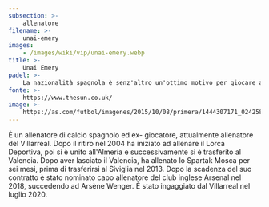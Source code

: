 ```yaml
---
subsection: >-
    allenatore
filename: >-
    unai-emery
images:
    - /images/wiki/vip/unai-emery.webp
title: >-
    Unai Emery
padel: >-
    La nazionalità spagnola è senz'altro un'ottimo motivo per giocare a padel, inoltre quando sei l'allenatore puoi anche permetterti di giocare a padel con i tuoi calciatori. Per questo l'allenatore spagnolo si diverte spesso a giocare con amici e calciatori, quando non si dedica alle sessioni di allenamento e alle partite ufficiali.
fonte: >-
    https://www.thesun.co.uk/
image: >-
    https://as.com/futbol/imagenes/2015/10/08/primera/1444307171_024258_1444307291_noticia_grande.jpg
---
```

È un allenatore di calcio spagnolo ed ex- giocatore, attualmente allenatore del Villarreal. Dopo il ritiro nel 2004 ha iniziato ad allenare il Lorca Deportiva, poi si è unito all'Almería e successivamente si è trasferito al Valencia. Dopo aver lasciato il Valencia, ha allenato lo Spartak Mosca per sei mesi, prima di trasferirsi al Siviglia nel 2013. Dopo la scadenza del suo contratto è stato nominato capo allenatore del club inglese Arsenal nel 2018, succedendo ad Arsène Wenger. È stato ingaggiato dal Villarreal nel luglio 2020.